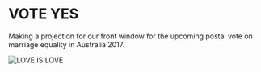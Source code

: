 # VOTE YES
Making a projection for our front window for the upcoming postal vote on marriage equality in Australia 2017.

![LOVE IS LOVE](http://i.imgur.com/XTUS9ta.jpg)

